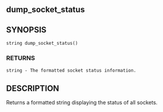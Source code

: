 ## dump_socket_status

## SYNOPSIS

    string dump_socket_status()

### RETURNS

    string - The formatted socket status information.

## DESCRIPTION

Returns a formatted string displaying the status of all sockets.

